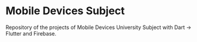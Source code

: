 # Mobile Devices Subject

Repository of the projects of Mobile Devices University Subject with Dart -> Flutter and Firebase.
